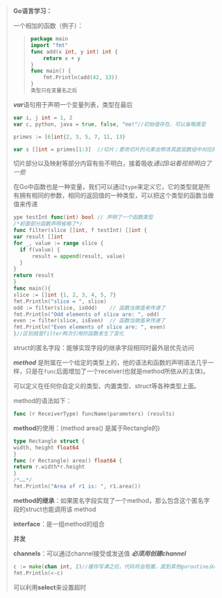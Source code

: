 

> **Go语言学习：**
>
> 一个相加的函数（例子）：
>
> > ```Go
> > package main
> > import "fmt"
> > func add(x int, y int) int {
> > 	return x + y
> > }
> > func main() {
> > 	fmt.Println(add(42, 13))
> > }
> > 类型只在变量名之后
> > ```
>
> ***var***语句用于声明一个变量列表，类型在最后
>
> ```go
> var i, j int = 1, 2
> var c, python, java = true, false, "no!"//初始值存在，可以省略类型
> ```
>
> ```go
> primes := [6]int{2, 3, 5, 7, 11, 13}
> ```
>
> ```go
> var s []int = primes[1:3]  //切片；更改切片的元素会修改其底层数组中对应的元素
> ```
>
> 切片部分以及映射等部分内容有些不明白，接着吸收*通过B站看视频明白了一些*
>
> 在Go中函数也是一种变量，我们可以通过`type`来定义它，它的类型就是所有拥有相同的参数，相同的返回值的一种类型，可以把这个类型的函数当做值来传递
>
> ```go
> ype testInt func(int) bool // 声明了一个函数类型
> /*前面部分函数声明省略了*/
> func filter(slice []int, f testInt) []int {
> var result []int
> for _, value := range slice {
>   if f(value) {
>       result = append(result, value)
>   }
> }
> return result
> }
> func main(){
> slice := []int {1, 2, 3, 4, 5, 7}
> fmt.Println("slice = ", slice)
> odd := filter(slice, isOdd)    // 函数当做值来传递了
> fmt.Println("Odd elements of slice are: ", odd)
> even := filter(slice, isEven)  // 函数当做值来传递了
> fmt.Println("Even elements of slice are: ", even)
> }//区别就是filter两次引用的函数发生了变化
> ```
>
> struct的匿名字段：能够实现字段的继承字段相同时最外层优先访问
>
> ***method***  是附属在一个给定的类型上的，他的语法和函数的声明语法几乎一样，只是在`func`后面增加了一个receiver(也就是method所依从的主体)。
>
> 可以定义在任何你自定义的类型、内置类型、struct等各种类型上面。
>
> method的语法如下：
>
> ```go
> func (r ReceiverType) funcName(parameters) (results)
> ```
>
> **method**的使用：(method area() 是属于Rectangle的)
>
> ```go
> type Rectangle struct {
> width, height float64
> }
> func (r Rectangle) area() float64 {
> return r.width*r.height
> }
> /*……*/
> fmt.Println("Area of r1 is: ", r1.area())
> ```
>
> **method的继承**：如果匿名字段实现了一个method，那么包含这个匿名字段的struct也能调用该								method
>
> **interface**：是一组method的组合
>
> 
>
> **并发**
>
> **channels**：可以通过channel接受或发送值 			***必须用创建channel***
>
> ```go
> c := make(chan int, 2)//缓存写满之后，代码将会阻塞，直到其他goroutine从channel 中读取							//一些元素，腾出空间
> fmt.Println(<-c)
> ```
>
> 
>
> 可以利用**select**来设置超时
>
> 

